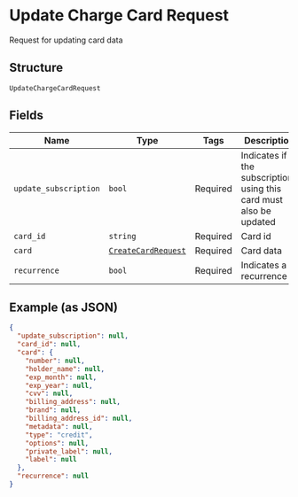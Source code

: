 
# Update Charge Card Request

Request for updating card data

## Structure

`UpdateChargeCardRequest`

## Fields

| Name | Type | Tags | Description |
|  --- | --- | --- | --- |
| `update_subscription` | `bool` | Required | Indicates if the subscriptions using this card must also be updated |
| `card_id` | `string` | Required | Card id |
| `card` | [`CreateCardRequest`](../../doc/models/create-card-request.md) | Required | Card data |
| `recurrence` | `bool` | Required | Indicates a recurrence |

## Example (as JSON)

```json
{
  "update_subscription": null,
  "card_id": null,
  "card": {
    "number": null,
    "holder_name": null,
    "exp_month": null,
    "exp_year": null,
    "cvv": null,
    "billing_address": null,
    "brand": null,
    "billing_address_id": null,
    "metadata": null,
    "type": "credit",
    "options": null,
    "private_label": null,
    "label": null
  },
  "recurrence": null
}
```

